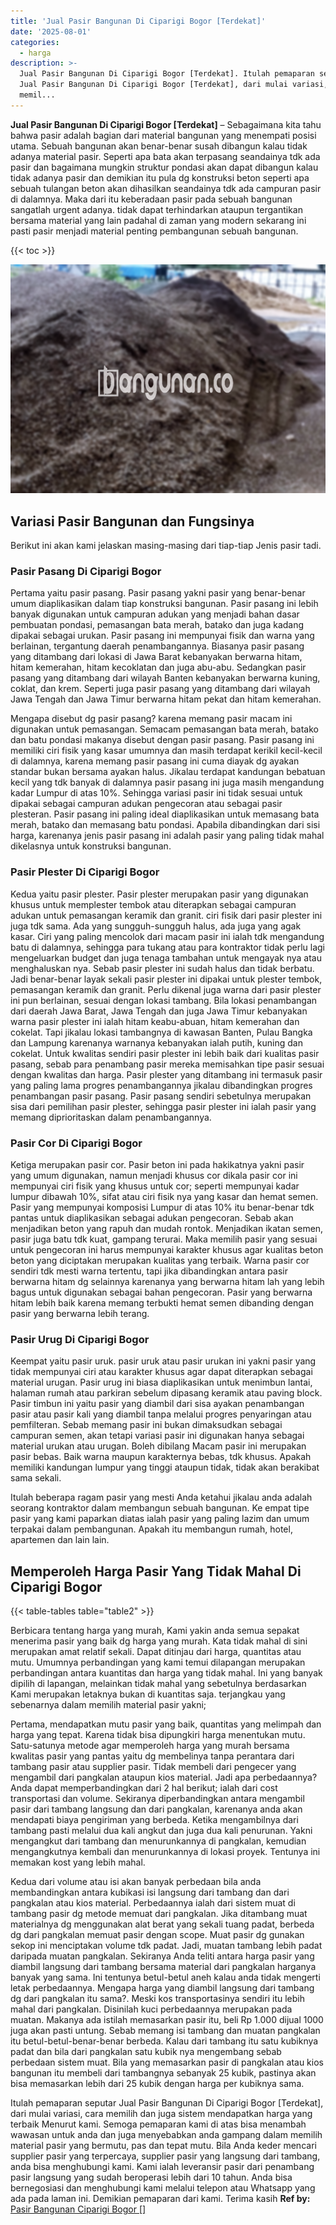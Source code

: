 ```yaml
---
title: 'Jual Pasir Bangunan Di Ciparigi Bogor [Terdekat]'
date: '2025-08-01'
categories:
  - harga
description: >-
  Jual Pasir Bangunan Di Ciparigi Bogor [Terdekat]. Itulah pemaparan seputar
  Jual Pasir Bangunan Di Ciparigi Bogor [Terdekat], dari mulai variasi, cara
  memil...
---
```


**Jual Pasir Bangunan Di Ciparigi Bogor \[Terdekat\]** – Sebagaimana kita tahu bahwa pasir adalah bagian dari material bangunan yang menempati posisi utama. Sebuah bangunan akan benar-benar susah dibangun kalau tidak adanya material pasir. Seperti apa bata akan terpasang seandainya tdk ada pasir dan bagaimana mungkin struktur pondasi akan dapat dibangun kalau tidak adanya pasir dan demikian itu pula dg konstruksi beton seperti apa sebuah tulangan beton akan dihasilkan seandainya tdk ada campuran pasir di dalamnya. Maka dari itu keberadaan pasir pada sebuah bangunan sangatlah urgent adanya. tidak dapat terhindarkan ataupun tergantikan bersama material yang lain padahal di zaman yang modern sekarang ini pasti pasir menjadi material penting pembangunan sebuah bangunan.

{{< toc >}}

![Jual Pasir Bangunan Di Ciparigi Bogor [Terdekat]](/images/jual-pasir-bangunan-39.png)

## Variasi Pasir Bangunan dan Fungsinya

Berikut ini akan kami jelaskan masing-masing dari tiap-tiap Jenis pasir tadi.

### Pasir Pasang Di Ciparigi Bogor

Pertama yaitu pasir pasang. Pasir pasang yakni pasir yang benar-benar umum diaplikasikan dalam tiap konstruksi bangunan. Pasir pasang ini lebih banyak digunakan untuk campuran adukan yang menjadi bahan dasar pembuatan pondasi, pemasangan bata merah, batako dan juga kadang dipakai sebagai urukan. Pasir pasang ini mempunyai fisik dan warna yang berlainan, tergantung daerah penambangannya. Biasanya pasir pasang yang ditambang dari lokasi di Jawa Barat kebanyakan berwarna hitam, hitam kemerahan, hitam kecoklatan dan juga abu-abu. Sedangkan pasir pasang yang ditambang dari wilayah Banten kebanyakan berwarna kuning, coklat, dan krem. Seperti juga pasir pasang yang ditambang dari wilayah Jawa Tengah dan Jawa Timur berwarna hitam pekat dan hitam kemerahan.

Mengapa disebut dg pasir pasang? karena memang pasir macam ini digunakan untuk pemasangan. Semacam pemasangan bata merah, batako dan batu pondasi makanya disebut dengan pasir pasang. Pasir pasang ini memiliki ciri fisik yang kasar umumnya dan masih terdapat kerikil kecil-kecil di dalamnya, karena memang pasir pasang ini cuma diayak dg ayakan standar bukan bersama ayakan halus. Jikalau terdapat kandungan bebatuan kecil yang tdk banyak di dalamnya pasir pasang ini juga masih mengandung kadar Lumpur di atas 10%. Sehingga variasi pasir ini tidak sesuai untuk dipakai sebagai campuran adukan pengecoran atau sebagai pasir plesteran. Pasir pasang ini paling ideal diaplikasikan untuk memasang bata merah, batako dan memasang batu pondasi. Apabila dibandingkan dari sisi harga, karenanya jenis pasir pasang ini adalah pasir yang paling tidak mahal dikelasnya untuk konstruksi bangunan.

### Pasir Plester Di Ciparigi Bogor

Kedua yaitu pasir plester. Pasir plester merupakan pasir yang digunakan khusus untuk memplester tembok atau diterapkan sebagai campuran adukan untuk pemasangan keramik dan granit. ciri fisik dari pasir plester ini juga tdk sama. Ada yang sungguh-sungguh halus, ada juga yang agak kasar. Ciri yang paling mencolok dari macam pasir ini ialah tdk mengandung batu di dalamnya, sehingga para tukang atau para kontraktor tidak perlu lagi mengeluarkan budget dan juga tenaga tambahan untuk mengayak nya atau menghaluskan nya. Sebab pasir plester ini sudah halus dan tidak berbatu. Jadi benar-benar layak sekali pasir plester ini dipakai untuk plester tembok, pemasangan keramik dan granit. Perlu dikenal juga warna dari pasir plester ini pun berlainan, sesuai dengan lokasi tambang. Bila lokasi penambangan dari daerah Jawa Barat, Jawa Tengah dan juga Jawa Timur kebanyakan warna pasir plester ini ialah hitam keabu-abuan, hitam kemerahan dan cokelat. Tapi jikalau lokasi tambangnya di kawasan Banten, Pulau Bangka dan Lampung karenanya warnanya kebanyakan ialah putih, kuning dan cokelat. Untuk kwalitas sendiri pasir plester ini lebih baik dari kualitas pasir pasang, sebab para penambang pasir mereka memisahkan tipe pasir sesuai dengan kwalitas dan harga. Pasir plester yang ditambang ini termasuk pasir yang paling lama progres penambangannya jikalau dibandingkan progres penambangan pasir pasang. Pasir pasang sendiri sebetulnya merupakan sisa dari pemilihan pasir plester, sehingga pasir plester ini ialah pasir yang memang diprioritaskan dalam penambangannya.

### Pasir Cor Di Ciparigi Bogor

Ketiga merupakan pasir cor. Pasir beton ini pada hakikatnya yakni pasir yang umum digunakan, namun menjadi khusus cor dikala pasir cor ini mempunyai ciri fisik yang khusus untuk cor; seperti mempunyai kadar lumpur dibawah 10%, sifat atau ciri fisik nya yang kasar dan hemat semen. Pasir yang mempunyai komposisi Lumpur di atas 10% itu benar-benar tdk pantas untuk diaplikasikan sebagai adukan pengecoran. Sebab akan menjadikan beton yang rapuh dan mudah rontok. Menjadikan ikatan semen, pasir juga batu tdk kuat, gampang terurai. Maka memilih pasir yang sesuai untuk pengecoran ini harus mempunyai karakter khusus agar kualitas beton beton yang diciptakan merupakan kualitas yang terbaik. Warna pasir cor sendiri tdk mesti warna tertentu, tapi jika dibandingkan antara pasir berwarna hitam dg selainnya karenanya yang berwarna hitam lah yang lebih bagus untuk digunakan sebagai bahan pengecoran. Pasir yang berwarna hitam lebih baik karena memang terbukti hemat semen dibanding dengan pasir yang berwarna lebih terang.

### Pasir Urug Di Ciparigi Bogor

Keempat yaitu pasir uruk. pasir uruk atau pasir urukan ini yakni pasir yang tidak mempunyai ciri atau karakter khusus agar dapat diterapkan sebagai material urugan. Pasir urug ini biasa diaplikasikan untuk menimbun lantai, halaman rumah atau parkiran sebelum dipasang keramik atau paving block. Pasir timbun ini yaitu pasir yang diambil dari sisa ayakan penambangan pasir atau pasir kali yang diambil tanpa melalui progres penyaringan atau pemfilteran. Sebab memang pasir ini bukan dimaksudkan sebagai campuran semen, akan tetapi variasi pasir ini digunakan hanya sebagai material urukan atau urugan. Boleh dibilang Macam pasir ini merupakan pasir bebas. Baik warna maupun karakternya bebas, tdk khusus. Apakah memiliki kandungan lumpur yang tinggi ataupun tidak, tidak akan berakibat sama sekali.

Itulah beberapa ragam pasir yang mesti Anda ketahui jikalau anda adalah seorang kontraktor dalam membangun sebuah bangunan. Ke empat tipe pasir yang kami paparkan diatas ialah pasir yang paling lazim dan umum terpakai dalam pembangunan. Apakah itu membangun rumah, hotel, apartemen dan lain lain.

## Memperoleh Harga Pasir Yang Tidak Mahal Di Ciparigi Bogor

{{< table-tables table="table2" >}}

Berbicara tentang harga yang murah, Kami yakin anda semua sepakat menerima pasir yang baik dg harga yang murah. Kata tidak mahal di sini merupakan amat relatif sekali. Dapat ditinjau dari harga, quantitas atau mutu. Umumnya perbandingan yang kami temui dilapangan merupakan perbandingan antara kuantitas dan harga yang tidak mahal. Ini yang banyak dipilih di lapangan, melainkan tidak mahal yang sebetulnya berdasarkan Kami merupakan letaknya bukan di kuantitas saja. terjangkau yang sebenarnya dalam memilih material pasir yakni;

Pertama, mendapatkan mutu pasir yang baik, quantitas yang melimpah dan harga yang tepat. Karena tidak bisa dipungkiri harga menentukan mutu. Satu-satunya metode agar memperoleh harga yang murah bersama kwalitas pasir yang pantas yaitu dg membelinya tanpa perantara dari tambang pasir atau supplier pasir. Tidak membeli dari pengecer yang mengambil dari pangkalan ataupun kios material. Jadi apa perbedaannya? Anda dapat memperbandingkan dari 2 hal berikut; ialah dari cost transportasi dan volume. Sekiranya diperbandingkan antara mengambil pasir dari tambang langsung dan dari pangkalan, karenanya anda akan mendapati biaya pengiriman yang berbeda. Ketika mengambilnya dari tambang pasti melalui dua kali angkut dan juga dua kali penurunan. Yakni mengangkut dari tambang dan menurunkannya di pangkalan, kemudian mengangkutnya kembali dan menurunkannya di lokasi proyek. Tentunya ini memakan kost yang lebih mahal.

Kedua dari volume atau isi akan banyak perbedaan bila anda membandingkan antara kubikasi isi langsung dari tambang dan dari pangkalan atau kios material. Perbedaannya ialah dari sistem muat di tambang pasir dg metode memuat dari pangkalan. Jika ditambang muat materialnya dg menggunakan alat berat yang sekali tuang padat, berbeda dg dari pangkalan memuat pasir dengan scope. Muat pasir dg gunakan sekop ini menciptakan volume tdk padat. Jadi, muatan tambang lebih padat daripada muatan pangkalan. Sekiranya Anda teliti antara harga pasir yang diambil langsung dari tambang bersama material dari pangkalan harganya banyak yang sama. Ini tentunya betul-betul aneh kalau anda tidak mengerti letak perbedaannya. Mengapa harga yang diambil langsung dari tambang dg dari pangkalan itu sama?. Meski kos transportasinya sendiri itu lebih mahal dari pangkalan. Disinilah kuci perbedaannya merupakan pada muatan. Makanya ada istilah memasarkan pasir itu, beli Rp 1.000 dijual 1000 juga akan pasti untung. Sebab memang isi tambang dan muatan pangkalan itu betul-betul-benar-benar berbeda. Kalau dari tambang itu satu kubiknya padat dan bila dari pangkalan satu kubik nya mengembang sebab perbedaan sistem muat. Bila yang memasarkan pasir di pangkalan atau kios bangunan itu membeli dari tambangnya sebanyak 25 kubik, pastinya akan bisa memasarkan lebih dari 25 kubik dengan harga per kubiknya sama.

Itulah pemaparan seputar Jual Pasir Bangunan Di Ciparigi Bogor \[Terdekat\], dari mulai variasi, cara memilih dan juga sistem mendapatkan harga yang terbaik Menurut kami. Semoga pemaparan kami di atas bisa menambah wawasan untuk anda dan juga menyebabkan anda gampang dalam memilih material pasir yang bermutu, pas dan tepat mutu. Bila Anda keder mencari supplier pasir yang terpercaya, supplier pasir yang langsung dari tambang, anda bisa menghubungi kami. Kami ialah leveransir pasir dari penambang pasir langsung yang sudah beroperasi lebih dari 10 tahun. Anda bisa bernegosiasi dan menghubungi kami melalui telepon atau Whatsapp yang ada pada laman ini. Demikian pemaparan dari kami. Terima kasih
**Ref by:** [Pasir Bangunan Ciparigi Bogor []](https://id.wikipedia.org/wiki/Pasir)

